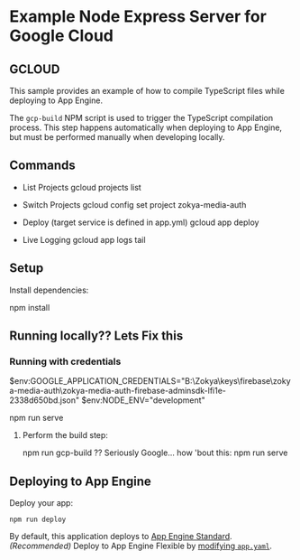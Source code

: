 # Example Node Express Server for Google Cloud

## GCLOUD
This sample provides an example of how to compile TypeScript files while
deploying to App Engine.

The `gcp-build` NPM script is used to trigger the TypeScript compilation
process. This step happens automatically when deploying to App Engine, but must
be performed manually when developing locally.

## Commands
* List Projects
    gcloud projects list

* Switch Projects
    gcloud config set project zokya-media-auth

* Deploy (target service is defined in app.yml)
    gcloud app deploy

* Live Logging
    gcloud app logs tail


## Setup

Install dependencies:

   npm install

## Running locally?? Lets Fix this
### Running with credentials
$env:GOOGLE_APPLICATION_CREDENTIALS="B:\Zokya\keys\firebase\zokya-media-auth\zokya-media-auth-firebase-adminsdk-lfi1e-2338d650bd.json"
$env:NODE_ENV="development" 

npm run serve

1. Perform the build step:

    npm run gcp-build ?? Seriously Google... how 'bout this: npm run serve

## Deploying to App Engine

Deploy your app:

    npm run deploy

By default, this application deploys to [App Engine Standard][appengine]. _(Recommended)_
Deploy to App Engine Flexible by [modifying `app.yaml`][app_yaml].

[appengine]: https://cloud.google.com/appengine/docs/standard/nodejs
[app_yaml]: https://cloud.google.com/appengine/docs/flexible/nodejs/configuring-your-app-with-app-yaml
[tutorial]: https://cloud.google.com/appengine/docs/standard/nodejs/quickstart
[contributing]: https://github.com/GoogleCloudPlatform/nodejs-docs-samples/blob/master/CONTRIBUTING.md
